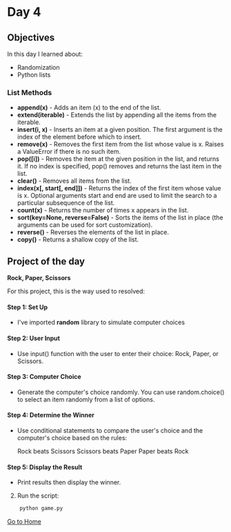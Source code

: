 # Day 4

## Objectives

In this day I learned about:

-   Randomization
-   Python lists

### List Methods

-   **append(x)** - Adds an item (x) to the end of the list.
-   **extend(iterable)** - Extends the list by appending all the items from the iterable.
-   **insert(i, x)** - Inserts an item at a given position. The first argument is the index of the element before which to insert.
-   **remove(x)** - Removes the first item from the list whose value is x. Raises a ValueError if there is no such item.
-   **pop([i])** - Removes the item at the given position in the list, and returns it. If no index is specified, pop() removes and returns the last item in the list.
-   **clear()** - Removes all items from the list.
-   **index(x[, start[, end]])** - Returns the index of the first item whose value is x. Optional arguments start and end are used to limit the search to a particular subsequence of the list.
-   **count(x)** - Returns the number of times x appears in the list.
-   **sort(key=None, reverse=False)** - Sorts the items of the list in place (the arguments can be used for sort customization).
-   **reverse()** - Reverses the elements of the list in place.
-   **copy()** - Returns a shallow copy of the list.

## Project of the day

**Rock, Paper, Scissors**

For this project, this is the way used to resolved:

#### Step 1: Set Up

-   I've imported **random** library to simulate computer choices

#### Step 2: User Input

-   Use input() function with the user to enter their choice: Rock, Paper, or Scissors.

#### Step 3: Computer Choice

-   Generate the computer's choice randomly. You can use random.choice() to select an item randomly from a list of options.

#### Step 4: Determine the Winner

-   Use conditional statements to compare the user's choice and the computer's choice based on the rules:

    Rock beats Scissors
    Scissors beats Paper
    Paper beats Rock

#### Step 5: Display the Result

-   Print results then display the winner.

2. Run the script:

```bash
    python game.py
```

[Go to Home](../README.md)
